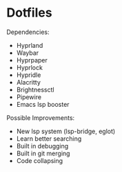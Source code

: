 # Dotfiles

Dependencies:
- Hyprland
- Waybar
- Hyprpaper
- Hyprlock
- Hypridle
- Alacritty
- Brightnessctl
- Pipewire
- Emacs lsp booster

Possible Improvements:
- New lsp system (lsp-bridge, eglot)
- Learn better searching
- Built in debugging
- Built in git merging
- Code collapsing
